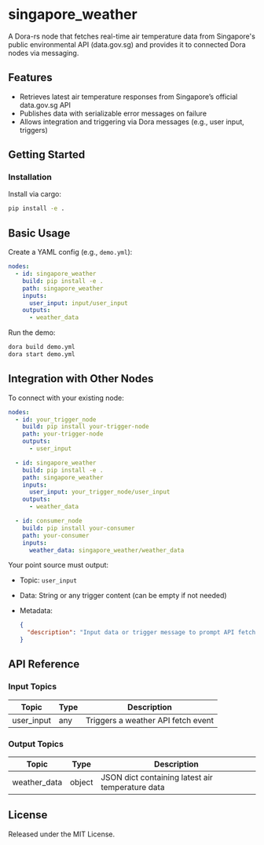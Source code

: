 # singapore_weather

A Dora-rs node that fetches real-time air temperature data from Singapore's public environmental API (data.gov.sg) and provides it to connected Dora nodes via messaging.

## Features
- Retrieves latest air temperature responses from Singapore’s official data.gov.sg API
- Publishes data with serializable error messages on failure
- Allows integration and triggering via Dora messages (e.g., user input, triggers)

## Getting Started

### Installation
Install via cargo:
```bash
pip install -e .
```

## Basic Usage

Create a YAML config (e.g., `demo.yml`):

```yaml
nodes:
  - id: singapore_weather
    build: pip install -e .
    path: singapore_weather
    inputs:
      user_input: input/user_input
    outputs:
      - weather_data
```

Run the demo:

```bash
dora build demo.yml
dora start demo.yml
```


## Integration with Other Nodes

To connect with your existing node:

```yaml
nodes:
  - id: your_trigger_node
    build: pip install your-trigger-node
    path: your-trigger-node
    outputs:
      - user_input

  - id: singapore_weather
    build: pip install -e .
    path: singapore_weather
    inputs:
      user_input: your_trigger_node/user_input
    outputs:
      - weather_data

  - id: consumer_node
    build: pip install your-consumer
    path: your-consumer
    inputs:
      weather_data: singapore_weather/weather_data
```

Your point source must output:

* Topic: `user_input`
* Data: String or any trigger content (can be empty if not needed)
* Metadata:

  ```json
  {
    "description": "Input data or trigger message to prompt API fetch."
  }
  ```

## API Reference

### Input Topics

| Topic      | Type   | Description                        |
| ---------- | ------ | ---------------------------------- |
| user_input | any    | Triggers a weather API fetch event |

### Output Topics

| Topic        | Type   | Description                                      |
| ------------ | ------ | ------------------------------------------------ |
| weather_data | object | JSON dict containing latest air temperature data |


## License

Released under the MIT License.
